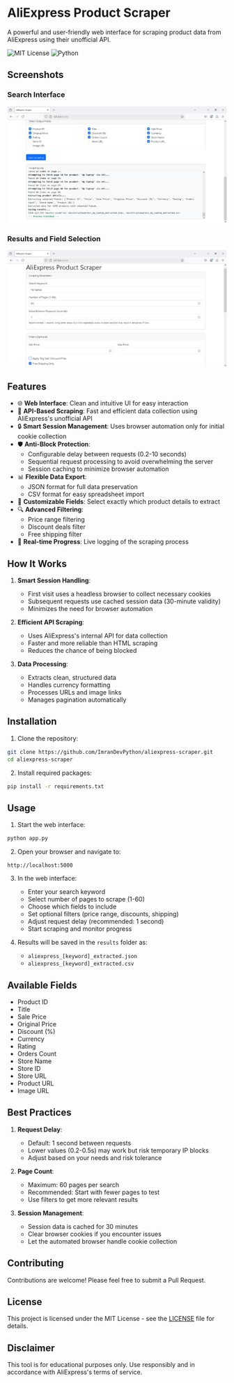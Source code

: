 # AliExpress Product Scraper

A powerful and user-friendly web interface for scraping product data from AliExpress using their unofficial API.

![MIT License](https://img.shields.io/badge/License-MIT-green.svg)
![Python](https://img.shields.io/badge/Python-3.6+-blue.svg)

## Screenshots

### Search Interface
![Search Interface](screenshots/Capture.PNG)

### Results and Field Selection
![Field Selection and Results](screenshots/Capture1.PNG)

## Features

- 🌐 **Web Interface**: Clean and intuitive UI for easy interaction
- 🚀 **API-Based Scraping**: Fast and efficient data collection using AliExpress's unofficial API
- 🔒 **Smart Session Management**: Uses browser automation only for initial cookie collection
- 🛡️ **Anti-Block Protection**: 
  - Configurable delay between requests (0.2-10 seconds)
  - Sequential request processing to avoid overwhelming the server
  - Session caching to minimize browser automation
- 📊 **Flexible Data Export**:
  - JSON format for full data preservation
  - CSV format for easy spreadsheet import
- 🎯 **Customizable Fields**: Select exactly which product details to extract
- 🔍 **Advanced Filtering**:
  - Price range filtering
  - Discount deals filter
  - Free shipping filter
- 📝 **Real-time Progress**: Live logging of the scraping process

## How It Works

1. **Smart Session Handling**:
   - First visit uses a headless browser to collect necessary cookies
   - Subsequent requests use cached session data (30-minute validity)
   - Minimizes the need for browser automation

2. **Efficient API Scraping**:
   - Uses AliExpress's internal API for data collection
   - Faster and more reliable than HTML scraping
   - Reduces the chance of being blocked

3. **Data Processing**:
   - Extracts clean, structured data
   - Handles currency formatting
   - Processes URLs and image links
   - Manages pagination automatically

## Installation

1. Clone the repository:
```bash
git clone https://github.com/ImranDevPython/aliexpress-scraper.git
cd aliexpress-scraper
```

2. Install required packages:
```bash
pip install -r requirements.txt
```

## Usage

1. Start the web interface:
```bash
python app.py
```

2. Open your browser and navigate to:
```
http://localhost:5000
```

3. In the web interface:
   - Enter your search keyword
   - Select number of pages to scrape (1-60)
   - Choose which fields to include
   - Set optional filters (price range, discounts, shipping)
   - Adjust request delay (recommended: 1 second)
   - Start scraping and monitor progress

4. Results will be saved in the `results` folder as:
   - `aliexpress_[keyword]_extracted.json`
   - `aliexpress_[keyword]_extracted.csv`

## Available Fields

- Product ID
- Title
- Sale Price
- Original Price
- Discount (%)
- Currency
- Rating
- Orders Count
- Store Name
- Store ID
- Store URL
- Product URL
- Image URL

## Best Practices

1. **Request Delay**:
   - Default: 1 second between requests
   - Lower values (0.2-0.5s) may work but risk temporary IP blocks
   - Adjust based on your needs and risk tolerance

2. **Page Count**:
   - Maximum: 60 pages per search
   - Recommended: Start with fewer pages to test
   - Use filters to get more relevant results

3. **Session Management**:
   - Session data is cached for 30 minutes
   - Clear browser cookies if you encounter issues
   - Let the automated browser handle cookie collection

## Contributing

Contributions are welcome! Please feel free to submit a Pull Request.

## License

This project is licensed under the MIT License - see the [LICENSE](LICENSE) file for details.

## Disclaimer

This tool is for educational purposes only. Use responsibly and in accordance with AliExpress's terms of service. 